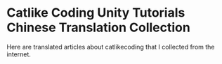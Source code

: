 # Catlike Coding Unity Tutorials Chinese Translation Collection
Here are translated articles about catlikecoding that I collected from the internet.
